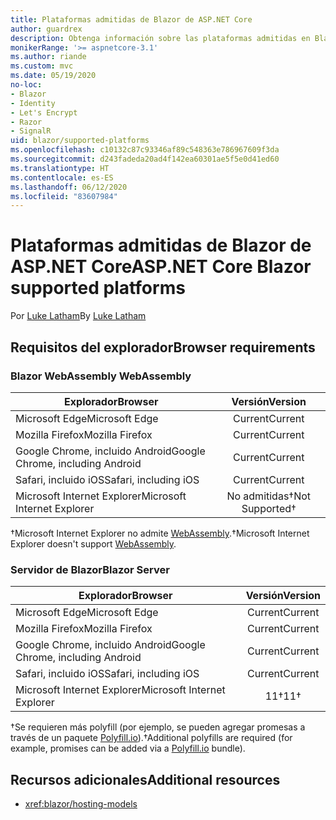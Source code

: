 ```yaml
---
title: Plataformas admitidas de Blazor de ASP.NET Core
author: guardrex
description: Obtenga información sobre las plataformas admitidas en Blazor de ASP.NET Core.
monikerRange: '>= aspnetcore-3.1'
ms.author: riande
ms.custom: mvc
ms.date: 05/19/2020
no-loc:
- Blazor
- Identity
- Let's Encrypt
- Razor
- SignalR
uid: blazor/supported-platforms
ms.openlocfilehash: c10132c87c93346af89c548363e786967609f3da
ms.sourcegitcommit: d243fadeda20ad4f142ea60301ae5f5e0d41ed60
ms.translationtype: HT
ms.contentlocale: es-ES
ms.lasthandoff: 06/12/2020
ms.locfileid: "83607984"
---
```

# <a name="aspnet-core-blazor-supported-platforms"></a><span data-ttu-id="3f372-103">Plataformas admitidas de Blazor de ASP.NET Core</span><span class="sxs-lookup"><span data-stu-id="3f372-103">ASP.NET Core Blazor supported platforms</span></span>

<span data-ttu-id="3f372-104">Por [Luke Latham](https://github.com/guardrex)</span><span class="sxs-lookup"><span data-stu-id="3f372-104">By [Luke Latham](https://github.com/guardrex)</span></span>

## <a name="browser-requirements"></a><span data-ttu-id="3f372-105">Requisitos del explorador</span><span class="sxs-lookup"><span data-stu-id="3f372-105">Browser requirements</span></span>

### <a name="blazor-webassembly"></a>Blazor<span data-ttu-id="3f372-106"> WebAssembly</span><span class="sxs-lookup"><span data-stu-id="3f372-106"> WebAssembly</span></span>

| <span data-ttu-id="3f372-107">Explorador</span><span class="sxs-lookup"><span data-stu-id="3f372-107">Browser</span></span>                          | <span data-ttu-id="3f372-108">Versión</span><span class="sxs-lookup"><span data-stu-id="3f372-108">Version</span></span>               |
| -------------------------------- | :-------------------: |
| <span data-ttu-id="3f372-109">Microsoft Edge</span><span class="sxs-lookup"><span data-stu-id="3f372-109">Microsoft Edge</span></span>                   | <span data-ttu-id="3f372-110">Current</span><span class="sxs-lookup"><span data-stu-id="3f372-110">Current</span></span>               |
| <span data-ttu-id="3f372-111">Mozilla Firefox</span><span class="sxs-lookup"><span data-stu-id="3f372-111">Mozilla Firefox</span></span>                  | <span data-ttu-id="3f372-112">Current</span><span class="sxs-lookup"><span data-stu-id="3f372-112">Current</span></span>               |
| <span data-ttu-id="3f372-113">Google Chrome, incluido Android</span><span class="sxs-lookup"><span data-stu-id="3f372-113">Google Chrome, including Android</span></span> | <span data-ttu-id="3f372-114">Current</span><span class="sxs-lookup"><span data-stu-id="3f372-114">Current</span></span>               |
| <span data-ttu-id="3f372-115">Safari, incluido iOS</span><span class="sxs-lookup"><span data-stu-id="3f372-115">Safari, including iOS</span></span>            | <span data-ttu-id="3f372-116">Current</span><span class="sxs-lookup"><span data-stu-id="3f372-116">Current</span></span>               |
| <span data-ttu-id="3f372-117">Microsoft Internet Explorer</span><span class="sxs-lookup"><span data-stu-id="3f372-117">Microsoft Internet Explorer</span></span>      | <span data-ttu-id="3f372-118">No admitidas&dagger;</span><span class="sxs-lookup"><span data-stu-id="3f372-118">Not Supported&dagger;</span></span> |

<span data-ttu-id="3f372-119">&dagger;Microsoft Internet Explorer no admite [WebAssembly](https://webassembly.org).</span><span class="sxs-lookup"><span data-stu-id="3f372-119">&dagger;Microsoft Internet Explorer doesn't support [WebAssembly](https://webassembly.org).</span></span>

### <a name="blazor-server"></a><span data-ttu-id="3f372-120">Servidor de Blazor</span><span class="sxs-lookup"><span data-stu-id="3f372-120">Blazor Server</span></span>

| <span data-ttu-id="3f372-121">Explorador</span><span class="sxs-lookup"><span data-stu-id="3f372-121">Browser</span></span>                          | <span data-ttu-id="3f372-122">Versión</span><span class="sxs-lookup"><span data-stu-id="3f372-122">Version</span></span>    |
| -------------------------------- | :--------: |
| <span data-ttu-id="3f372-123">Microsoft Edge</span><span class="sxs-lookup"><span data-stu-id="3f372-123">Microsoft Edge</span></span>                   | <span data-ttu-id="3f372-124">Current</span><span class="sxs-lookup"><span data-stu-id="3f372-124">Current</span></span>    |
| <span data-ttu-id="3f372-125">Mozilla Firefox</span><span class="sxs-lookup"><span data-stu-id="3f372-125">Mozilla Firefox</span></span>                  | <span data-ttu-id="3f372-126">Current</span><span class="sxs-lookup"><span data-stu-id="3f372-126">Current</span></span>    |
| <span data-ttu-id="3f372-127">Google Chrome, incluido Android</span><span class="sxs-lookup"><span data-stu-id="3f372-127">Google Chrome, including Android</span></span> | <span data-ttu-id="3f372-128">Current</span><span class="sxs-lookup"><span data-stu-id="3f372-128">Current</span></span>    |
| <span data-ttu-id="3f372-129">Safari, incluido iOS</span><span class="sxs-lookup"><span data-stu-id="3f372-129">Safari, including iOS</span></span>            | <span data-ttu-id="3f372-130">Current</span><span class="sxs-lookup"><span data-stu-id="3f372-130">Current</span></span>    |
| <span data-ttu-id="3f372-131">Microsoft Internet Explorer</span><span class="sxs-lookup"><span data-stu-id="3f372-131">Microsoft Internet Explorer</span></span>      | <span data-ttu-id="3f372-132">11&dagger;</span><span class="sxs-lookup"><span data-stu-id="3f372-132">11&dagger;</span></span> |

<span data-ttu-id="3f372-133">&dagger;Se requieren más polyfill (por ejemplo, se pueden agregar promesas a través de un paquete [Polyfill.io](https://polyfill.io/v3/)).</span><span class="sxs-lookup"><span data-stu-id="3f372-133">&dagger;Additional polyfills are required (for example, promises can be added via a [Polyfill.io](https://polyfill.io/v3/) bundle).</span></span>

## <a name="additional-resources"></a><span data-ttu-id="3f372-134">Recursos adicionales</span><span class="sxs-lookup"><span data-stu-id="3f372-134">Additional resources</span></span>

* <xref:blazor/hosting-models>
